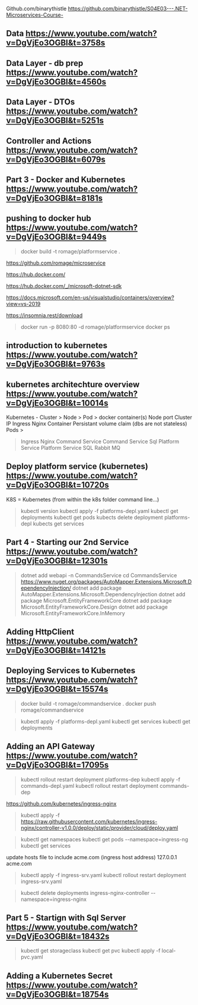 Github.com/binarythistle
https://github.com/binarythistle/S04E03---.NET-Microservices-Course-

## Data https://www.youtube.com/watch?v=DgVjEo3OGBI&t=3758s

## Data Layer - db prep https://www.youtube.com/watch?v=DgVjEo3OGBI&t=4560s 

## Data Layer - DTOs https://www.youtube.com/watch?v=DgVjEo3OGBI&t=5251s 

## Controller and Actions https://www.youtube.com/watch?v=DgVjEo3OGBI&t=6079s

## Part 3 - Docker and Kubernetes https://www.youtube.com/watch?v=DgVjEo3OGBI&t=8181s

## pushing to docker hub https://www.youtube.com/watch?v=DgVjEo3OGBI&t=9449s

> docker build -t romage/platformservice .

https://github.com/romage/microservice

https://hub.docker.com/

https://hub.docker.com/_/microsoft-dotnet-sdk

https://docs.microsoft.com/en-us/visualstudio/containers/overview?view=vs-2019

https://insomnia.rest/download

> docker run -p 8080:80 -d romage/platformservice
> docker ps

## introduction to kubernetes https://www.youtube.com/watch?v=DgVjEo3OGBI&t=9763s

## kubernetes architechture overview https://www.youtube.com/watch?v=DgVjEo3OGBI&t=10014s

Kubernetes - Cluster > Node > Pod  > docker container(s)
Node port
Cluster IP 
Ingress Nginx Container 
Persistant volume claim (dbs are not stateless)
Pods > 
> Ingress Nginx 
> Command Service
> Command Service Sql
> Platform Service
> Platform Service SQL
> Rabbit MQ

## Deploy platform service (kubernetes) https://www.youtube.com/watch?v=DgVjEo3OGBI&t=10720s

K8S = Kubernetes
(from within the k8s folder command line...)
> kubectl version
> kubectl apply -f platforms-depl.yaml
> kubectl get deployments
> kubectl get pods
> kubects delete deployment platforms-depl
> kubects get services

## Part 4 - Starting our 2nd Service https://www.youtube.com/watch?v=DgVjEo3OGBI&t=12301s

> dotnet add webapi -n CommandsService
> cd CommandsService
https://www.nuget.org/packages/AutoMapper.Extensions.Microsoft.DependencyInjection/
> dotnet add package AutoMapper.Extensions.Microsoft.DependencyInjection
> dotnet add package Microsoft.EntityFrameworkCore
> dotnet add package Microsoft.EntityFrameworkCore.Design
> dotnet add package Microsoft.EntityFrameworkCore.InMemory


## Adding HttpClient https://www.youtube.com/watch?v=DgVjEo3OGBI&t=14121s

## Deploying Services to Kubernetes https://www.youtube.com/watch?v=DgVjEo3OGBI&t=15574s


> docker build -t romage/commandservice .
> docker push romage/commandservice 


> kubectl apply -f platforms-depl.yaml
> kubectl get services
> kubectl get deployments

## Adding an API Gateway https://www.youtube.com/watch?v=DgVjEo3OGBI&t=17095s


> kubectl rollout restart deployment platforms-dep
> kubectl apply -f commands-depl.yaml
> kubectl rollout restart deployment commands-dep


https://github.com/kubernetes/ingress-nginx
> kubectl apply -f https://raw.githubusercontent.com/kubernetes/ingress-nginx/controller-v1.0.0/deploy/static/provider/cloud/deploy.yaml

> kubectl get namespaces
> kubectl get pods --namespace=ingress-ng
> kubectl get services


update hosts file to include acme.com (ingress host address)
127.0.0.1 acme.com

> kubectl apply -f ingress-srv.yaml
> kubectl rollout restart deployment ingress-srv.yaml


> kubectl delete deployments ingress-nginx-controller --namespace=ingress-nginx

## Part 5 - Startign with Sql Server https://www.youtube.com/watch?v=DgVjEo3OGBI&t=18432s
> kubectl get storageclass
> kubectl get pvc 
> kubectl apply -f local-pvc.yaml

## Adding a Kubernetes Secret https://www.youtube.com/watch?v=DgVjEo3OGBI&t=18754s



